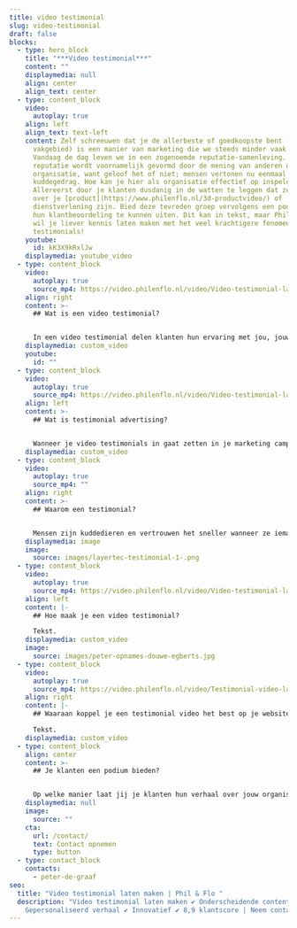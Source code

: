 ```yaml
---
title: video testimonial
slug: video-testimonial
draft: false
blocks:
  - type: hero_block
    title: "***Video testimonial***"
    content: ""
    displaymedia: null
    align: center
    align_text: center
  - type: content_block
    video:
      autoplay: true
    align: left
    align_text: text-left
    content: Zelf schreeuwen dat je de allerbeste of goedkoopste bent (in je
      vakgebied) is een manier van marketing die we steeds minder vaak zien.
      Vandaag de dag leven we in een zogenoemde reputatie-samenleving. Deze
      reputatie wordt voornamelijk gevormd door de mening van anderen over jouw
      organisatie, want geloof het of niet; mensen vertonen nu eenmaal
      kuddegedrag. Hoe kan je hier als organisatie effectief op inspelen?
      Allereerst door je klanten dusdanig in de watten te leggen dat ze lovend
      over je [product](https://www.philenflo.nl/3d-productvideo/) of
      dienstverlening zijn. Bied deze tevreden groep vervolgens een podium om
      hun klantbeoordeling te kunnen uiten. Dit kan in tekst, maar Phil & Flo
      wil je liever kennis laten maken met het veel krachtigere fenomeen; video
      testimonials!
    youtube:
      id: kK3X9kRxlJw
    displaymedia: youtube_video
  - type: content_block
    video:
      autoplay: true
      source_mp4: https://video.philenflo.nl/video/Video-testimonial-laten-maken1.mp4
    align: right
    content: >-
      ## Wat is een video testimonial?


      In een video testimonial delen klanten hun ervaring met jou, jouw product, dienst of bedrijf. Het zijn dus eigenlijk klantreviews, maar dan in videovorm. Het is belangrijk dat de testimonial video geloofwaardig overkomt. Daarvoor helpt het om de verteller geen script te geven, maar het verhaal organisch te laten vertellen. De video zal objectief zijn. Het moet geen verkooppraatje worden, maar echt een klantervaring.
    displaymedia: custom_video
    youtube:
      id: ""
  - type: content_block
    video:
      autoplay: true
      source_mp4: https://video.philenflo.nl/video/Video-testimonial-laten-maken3.mp4
    align: left
    content: >-
      ## Wat is testimonial advertising?


      Wanneer je video testimonials in gaat zetten in je marketing campagne, spreek je van testimonial advertising. De klanten die bij jouw bedrijf een positieve klantreis hebben doorlopen, en vertellen in de testimonial video, worden op deze manier een ambassadeur van jouw merk. Delen ze hun goede ervaringen uit eigen beweging op hun social media, dan creëren ze een vorm van mond-tot-mondreclame.
    displaymedia: custom_video
  - type: content_block
    video:
      autoplay: true
      source_mp4: ""
    align: right
    content: >-
      ## Waarom een testimonial?


      Mensen zijn kuddedieren en vertrouwen het sneller wanneer ze iemand in hun netwerk zien met hetzelfde product bijvoorbeeld. Mond-op-mondreclame is daarom één van de krachtigste vormen van reclame. Een klantervaring van de persoon zelf zorgt voor meer autoriteit en vertrouwen. Een testimonial video is daarom de perfecte manier om jouw product, dienst of bedrijf te promoten.
    displaymedia: image
    image:
      source: images/layertec-testimonial-1-.png
  - type: content_block
    video:
      autoplay: true
      source_mp4: https://video.philenflo.nl/video/Video-testimonial-laten-maken2.mp4
    align: left
    content: |-
      ## Hoe maak je een video testimonial?

      Tekst.
    displaymedia: custom_video
    image:
      source: images/peter-opnames-douwe-egberts.jpg
  - type: content_block
    video:
      autoplay: true
      source_mp4: https://video.philenflo.nl/video/Testimonial-video-laten-maken1.mp4
    align: right
    content: |-
      ## Waaraan koppel je een testimonial video het best op je website?

      Tekst.
    displaymedia: custom_video
  - type: content_block
    align: center
    content: >-
      ## Je klanten een podium bieden?


      Op welke manier laat jij je klanten hun verhaal over jouw organisatie vertellen? Twijfel niet over het maken van een frisse kennismaking. Dan nemen we direct jouw mogelijkheden op het gebied van video testimonials door!
    displaymedia: null
    image:
      source: ""
    cta:
      url: /contact/
      text: Contact opnemen
      type: button
  - type: contact_block
    contacts:
      - peter-de-graaf
seo:
  title: "Video testimonial laten maken | Phil & Flo "
  description: "Video testimonial laten maken ✔ Onderscheidende content ✔
    Gepersonaliseerd verhaal ✔ Innovatief ✔ 8,9 klantscore | Neem contact op. "
---
```

